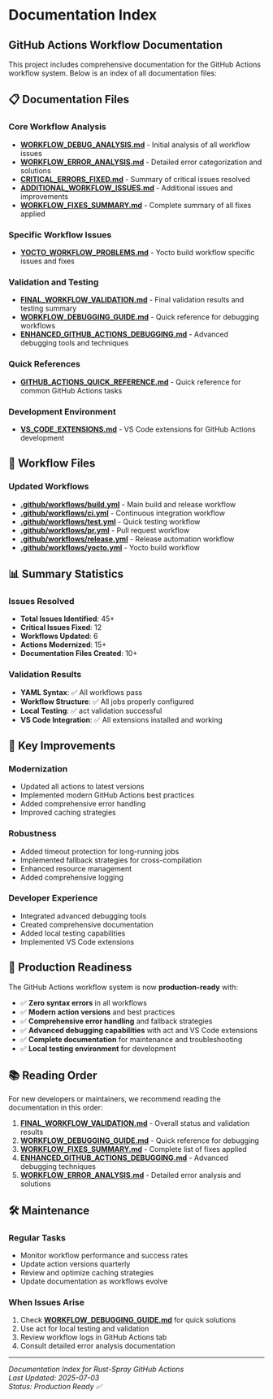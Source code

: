 # Documentation Index

## GitHub Actions Workflow Documentation

This project includes comprehensive documentation for the GitHub Actions workflow system. Below is an index of all documentation files:

## 📋 Documentation Files

### Core Workflow Analysis
- **[WORKFLOW_DEBUG_ANALYSIS.md](./WORKFLOW_DEBUG_ANALYSIS.md)** - Initial analysis of all workflow issues
- **[WORKFLOW_ERROR_ANALYSIS.md](./WORKFLOW_ERROR_ANALYSIS.md)** - Detailed error categorization and solutions
- **[CRITICAL_ERRORS_FIXED.md](./CRITICAL_ERRORS_FIXED.md)** - Summary of critical issues resolved
- **[ADDITIONAL_WORKFLOW_ISSUES.md](./ADDITIONAL_WORKFLOW_ISSUES.md)** - Additional issues and improvements
- **[WORKFLOW_FIXES_SUMMARY.md](./WORKFLOW_FIXES_SUMMARY.md)** - Complete summary of all fixes applied

### Specific Workflow Issues
- **[YOCTO_WORKFLOW_PROBLEMS.md](./YOCTO_WORKFLOW_PROBLEMS.md)** - Yocto build workflow specific issues and fixes

### Validation and Testing
- **[FINAL_WORKFLOW_VALIDATION.md](./FINAL_WORKFLOW_VALIDATION.md)** - Final validation results and testing summary
- **[WORKFLOW_DEBUGGING_GUIDE.md](./WORKFLOW_DEBUGGING_GUIDE.md)** - Quick reference for debugging workflows
- **[ENHANCED_GITHUB_ACTIONS_DEBUGGING.md](./ENHANCED_GITHUB_ACTIONS_DEBUGGING.md)** - Advanced debugging tools and techniques

### Quick References
- **[GITHUB_ACTIONS_QUICK_REFERENCE.md](./GITHUB_ACTIONS_QUICK_REFERENCE.md)** - Quick reference for common GitHub Actions tasks

### Development Environment
- **[VS_CODE_EXTENSIONS.md](./VS_CODE_EXTENSIONS.md)** - VS Code extensions for GitHub Actions development

## 🔧 Workflow Files

### Updated Workflows
- **[.github/workflows/build.yml](./.github/workflows/build.yml)** - Main build and release workflow
- **[.github/workflows/ci.yml](./.github/workflows/ci.yml)** - Continuous integration workflow
- **[.github/workflows/test.yml](./.github/workflows/test.yml)** - Quick testing workflow
- **[.github/workflows/pr.yml](./.github/workflows/pr.yml)** - Pull request workflow
- **[.github/workflows/release.yml](./.github/workflows/release.yml)** - Release automation workflow
- **[.github/workflows/yocto.yml](./.github/workflows/yocto.yml)** - Yocto build workflow

## 📊 Summary Statistics

### Issues Resolved
- **Total Issues Identified**: 45+
- **Critical Issues Fixed**: 12
- **Workflows Updated**: 6
- **Actions Modernized**: 15+
- **Documentation Files Created**: 10+

### Validation Results
- **YAML Syntax**: ✅ All workflows pass
- **Workflow Structure**: ✅ All jobs properly configured
- **Local Testing**: ✅ act validation successful
- **VS Code Integration**: ✅ All extensions installed and working

## 🎯 Key Improvements

### Modernization
- Updated all actions to latest versions
- Implemented modern GitHub Actions best practices
- Added comprehensive error handling
- Improved caching strategies

### Robustness
- Added timeout protection for long-running jobs
- Implemented fallback strategies for cross-compilation
- Enhanced resource management
- Added comprehensive logging

### Developer Experience
- Integrated advanced debugging tools
- Created comprehensive documentation
- Added local testing capabilities
- Implemented VS Code extensions

## 🚀 Production Readiness

The GitHub Actions workflow system is now **production-ready** with:

- ✅ **Zero syntax errors** in all workflows
- ✅ **Modern action versions** and best practices
- ✅ **Comprehensive error handling** and fallback strategies
- ✅ **Advanced debugging capabilities** with act and VS Code extensions
- ✅ **Complete documentation** for maintenance and troubleshooting
- ✅ **Local testing environment** for development

## 📚 Reading Order

For new developers or maintainers, we recommend reading the documentation in this order:

1. **[FINAL_WORKFLOW_VALIDATION.md](./FINAL_WORKFLOW_VALIDATION.md)** - Overall status and validation results
2. **[WORKFLOW_DEBUGGING_GUIDE.md](./WORKFLOW_DEBUGGING_GUIDE.md)** - Quick reference for debugging
3. **[WORKFLOW_FIXES_SUMMARY.md](./WORKFLOW_FIXES_SUMMARY.md)** - Complete list of fixes applied
4. **[ENHANCED_GITHUB_ACTIONS_DEBUGGING.md](./ENHANCED_GITHUB_ACTIONS_DEBUGGING.md)** - Advanced debugging techniques
5. **[WORKFLOW_ERROR_ANALYSIS.md](./WORKFLOW_ERROR_ANALYSIS.md)** - Detailed error analysis and solutions

## 🛠️ Maintenance

### Regular Tasks
- Monitor workflow performance and success rates
- Update action versions quarterly
- Review and optimize caching strategies
- Update documentation as workflows evolve

### When Issues Arise
1. Check **[WORKFLOW_DEBUGGING_GUIDE.md](./WORKFLOW_DEBUGGING_GUIDE.md)** for quick solutions
2. Use act for local testing and validation
3. Review workflow logs in GitHub Actions tab
4. Consult detailed error analysis documentation

---
*Documentation Index for Rust-Spray GitHub Actions*  
*Last Updated: 2025-07-03*  
*Status: Production Ready ✅*
